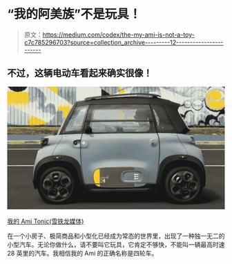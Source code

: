# “我的阿美族”不是玩具！

> 原文：<https://medium.com/codex/the-my-ami-is-not-a-toy-c7c785296703?source=collection_archive---------12----------------------->

## 不过，这辆电动车看起来确实很像！

![](img/f3bbea95661790cd9abc5182340aa932.png)

[我的 Ami Tonic(雪铁龙媒体)](https://www.citroen.co.uk/content/dam/citroen/master/b2c/models/ami/tonic_streetart.jpg?imwidth=1920)

在一个小房子、极简商品和小型化已经成为常态的世界里，出现了一种独一无二的小型汽车。无论你做什么，请不要叫它玩具，它肯定不够快，不能叫一辆最高时速 28 英里的汽车。我相信我的 Ami 的正确名称是四轮车。